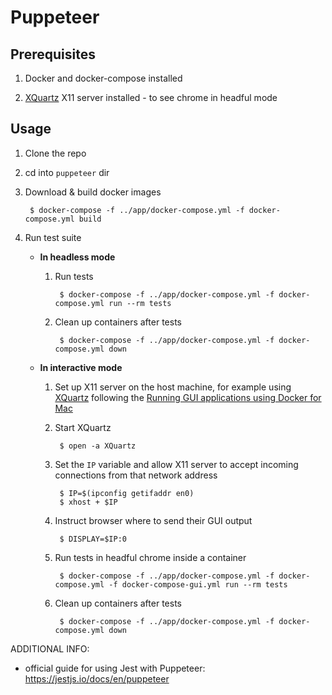 # Puppeteer

## Prerequisites

1. Docker and docker-compose installed

1. [XQuartz](https://www.xquartz.org/) X11 server installed - to see chrome in headful mode

## Usage

1. Clone the repo

1. cd into `puppeteer` dir

1. Download & build docker images

        $ docker-compose -f ../app/docker-compose.yml -f docker-compose.yml build

1. Run test suite

    * **In headless mode**

        1. Run tests

                $ docker-compose -f ../app/docker-compose.yml -f docker-compose.yml run --rm tests

        1. Clean up containers after tests

                $ docker-compose -f ../app/docker-compose.yml -f docker-compose.yml down

    * **In interactive mode**

        1. Set up X11 server on the host machine, for example using [XQuartz](https://www.xquartz.org/) following the [Running GUI applications using Docker for Mac](https://sourabhbajaj.com/blog/2017/02/07/gui-applications-docker-mac/)

        1. Start XQuartz

                $ open -a XQuartz

        1. Set the `IP` variable and allow X11 server to accept incoming connections from that network address

                $ IP=$(ipconfig getifaddr en0)
                $ xhost + $IP

        1. Instruct browser where to send their GUI output

                $ DISPLAY=$IP:0

        1. Run tests in headful chrome inside a container

                $ docker-compose -f ../app/docker-compose.yml -f docker-compose.yml -f docker-compose-gui.yml run --rm tests

        1. Clean up containers after tests

                $ docker-compose -f ../app/docker-compose.yml -f docker-compose.yml down

ADDITIONAL INFO:

* official guide for using Jest with Puppeteer: https://jestjs.io/docs/en/puppeteer
